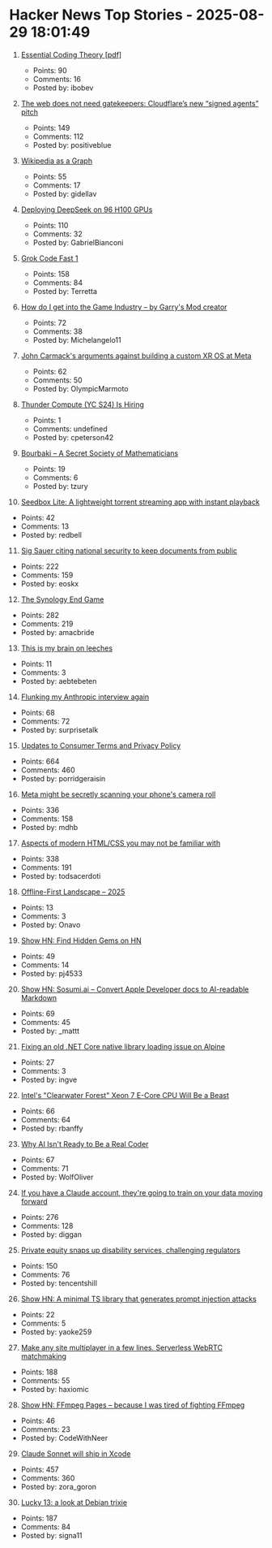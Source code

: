 # Hacker News Top Stories - 2025-08-29 18:01:49

1. [Essential Coding Theory [pdf]](https://cse.buffalo.edu/faculty/atri/courses/coding-theory/book/web-coding-book.pdf)
   - Points: 90
   - Comments: 16
   - Posted by: ibobev

2. [The web does not need gatekeepers: Cloudflare’s new “signed agents” pitch](https://positiveblue.substack.com/p/the-web-does-not-need-gatekeepers)
   - Points: 149
   - Comments: 112
   - Posted by: positiveblue

3. [Wikipedia as a Graph](https://wikigrapher.com/paths)
   - Points: 55
   - Comments: 17
   - Posted by: gidellav

4. [Deploying DeepSeek on 96 H100 GPUs](https://lmsys.org/blog/2025-05-05-large-scale-ep/)
   - Points: 110
   - Comments: 32
   - Posted by: GabrielBianconi

5. [Grok Code Fast 1](https://x.ai/news/grok-code-fast-1)
   - Points: 158
   - Comments: 84
   - Posted by: Terretta

6. [How do I get into the Game Industry – by Garry's Mod creator](https://garry.net/posts/how-do-i-get-into-the-game-industry)
   - Points: 72
   - Comments: 38
   - Posted by: Michelangelo11

7. [John Carmack's arguments against building a custom XR OS at Meta](https://twitter.com/ID_AA_Carmack/status/1961172409920491849)
   - Points: 62
   - Comments: 50
   - Posted by: OlympicMarmoto

8. [Thunder Compute (YC S24) Is Hiring](https://www.ycombinator.com/companies/thunder-compute/jobs/sS6QzTi-founding-developer-advocate-contract-to-hire)
   - Points: 1
   - Comments: undefined
   - Posted by: cpeterson42

9. [Bourbaki – A Secret Society of Mathematicians](https://books.google.com/books/about/Bourbaki.html)
   - Points: 19
   - Comments: 6
   - Posted by: tzury

10. [Seedbox Lite: A lightweight torrent streaming app with instant playback](https://github.com/hotheadhacker/seedbox-lite)
   - Points: 42
   - Comments: 13
   - Posted by: redbell

11. [Sig Sauer citing national security to keep documents from public](https://practicalshootinginsights.com/eighth-circuit-fmeca-update/)
   - Points: 222
   - Comments: 159
   - Posted by: eoskx

12. [The Synology End Game](https://lowendbox.com/blog/they-used-to-be-good-but-now-theyve-turned-to-evil-the-synology-end-game/)
   - Points: 282
   - Comments: 219
   - Posted by: amacbride

13. [This is my brain on leeches](https://todaythings.substack.com/p/this-is-my-brain-on-leeches)
   - Points: 11
   - Comments: 3
   - Posted by: aebtebeten

14. [Flunking my Anthropic interview again](https://taylor.town/flunking-anthropic)
   - Points: 68
   - Comments: 72
   - Posted by: surprisetalk

15. [Updates to Consumer Terms and Privacy Policy](https://www.anthropic.com/news/updates-to-our-consumer-terms)
   - Points: 664
   - Comments: 460
   - Posted by: porridgeraisin

16. [Meta might be secretly scanning your phone's camera roll](https://www.zdnet.com/article/meta-might-be-secretly-scanning-your-phones-camera-roll-how-to-check-and-turn-it-off/)
   - Points: 336
   - Comments: 158
   - Posted by: mdhb

17. [Aspects of modern HTML/CSS you may not be familiar with](https://lyra.horse/blog/2025/08/you-dont-need-js/)
   - Points: 338
   - Comments: 191
   - Posted by: todsacerdoti

18. [Offline-First Landscape – 2025](https://marcoapp.io/blog/offline-first-landscape)
   - Points: 13
   - Comments: 3
   - Posted by: Onavo

19. [Show HN: Find Hidden Gems on HN](https://pj4533.com/hn-overlooked/)
   - Points: 49
   - Comments: 14
   - Posted by: pj4533

20. [Show HN: Sosumi.ai – Convert Apple Developer docs to AI-readable Markdown](https://sosumi.ai/)
   - Points: 69
   - Comments: 45
   - Posted by: _mattt

21. [Fixing an old .NET Core native library loading issue on Alpine](https://andrewlock.net/fixing-an-old-dotnet-core-native-library-loading-issue-on-alpine/)
   - Points: 27
   - Comments: 3
   - Posted by: ingve

22. [Intel's "Clearwater Forest" Xeon 7 E-Core CPU Will Be a Beast](https://www.nextplatform.com/2025/08/26/intels-clearwater-forest-xeon-7-e-core-cpu-will-be-a-beast/)
   - Points: 66
   - Comments: 64
   - Posted by: rbanffy

23. [Why AI Isn't Ready to Be a Real Coder](https://spectrum.ieee.org/ai-for-coding)
   - Points: 67
   - Comments: 71
   - Posted by: WolfOliver

24. [If you have a Claude account, they're going to train on your data moving forward](https://old.reddit.com/r/LocalLLaMA/comments/1n2ubjx/if_you_have_a_claude_personal_account_they_are/)
   - Points: 276
   - Comments: 128
   - Posted by: diggan

25. [Private equity snaps up disability services, challenging regulators](https://www.governing.com/management-and-administration/private-equity-snaps-up-disability-services-challenging-regulators)
   - Points: 150
   - Comments: 76
   - Posted by: tencentshill

26. [Show HN: A minimal TS library that generates prompt injection attacks](https://prompt-injector.blueprintlab.io/)
   - Points: 22
   - Comments: 5
   - Posted by: yaoke259

27. [Make any site multiplayer in a few lines. Serverless WebRTC matchmaking](https://oxism.com/trystero/)
   - Points: 188
   - Comments: 55
   - Posted by: haxiomic

28. [Show HN: FFmpeg Pages – because I was tired of fighting FFmpeg](https://ffmpegs.pages.dev/)
   - Points: 46
   - Comments: 23
   - Posted by: CodeWithNeer

29. [Claude Sonnet will ship in Xcode](https://developer.apple.com/documentation/xcode-release-notes/xcode-26-release-notes)
   - Points: 457
   - Comments: 360
   - Posted by: zora_goron

30. [Lucky 13: a look at Debian trixie](https://lwn.net/Articles/1033474/)
   - Points: 187
   - Comments: 84
   - Posted by: signa11

